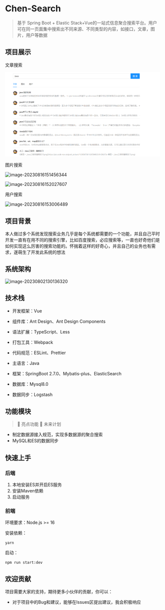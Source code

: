 # Chen-Search
> 基于 Spring Boot + Elastic Stack+Vue的一站式信息聚合搜索平台。用户可在同一页面集中搜索出不同来源、不同类型的内容，如接口，文章，图片，用户等数据
## 项目展示

文章搜索

![首页](https://github.com/isxiaochen/Chen-Search/blob/master/image/image-20230816151026106.png)



图片搜索

![image-20230816151456344](D:\idea\typora目录\知识星球已发布文章\image-20230816151456344.png)

![image-20230816152027607](D:\idea\typora目录\知识星球已发布文章\image-20230816152027607.png)

用户搜索

![image-20230816153006489](D:\idea\typora目录\知识星球已发布文章\image-20230816153006489.png)

## 项目背景

本人做过多个系统发现搜索业务几乎是每个系统都需要的一个功能，并且自己平时开发一直有在用不同的搜索引擎，比如百度搜索，必应搜索等，一直也好奇他们是如何实现这么厉害的搜索功能的。怀揣着这样的好奇心，并且自己的业务也有需求，遂萌生了开发此系统的想法



## 系统架构

![image-20230802130136320](D:\idea\typora目录\知识星球已发布文章\image-20230802130136320.png)

## 技术栈

- 开发框架：Vue
- 组件库：Ant Design、Ant Design Components
- 语法扩展：TypeScript、Less
- 打包工具：Webpack
- 代码规范：ESLint、Prettier



- 主语言：Java
- 框架：SpringBoot 2.7.0、Mybatis-plus、ElasticSearch
- 数据库：Mysql8.0
- 数据同步：Logstash

## 功能模块

> 🌟 亮点功能 🚀 未来计划

- 制定数据源接入规范，实现多数据源的聚合搜索
- MySQL和ES的数据同步

## 快速上手

### 后端

1. 本地安装ES并开启ES服务
2. 安装Maven依赖
3. 启动服务



### 前端

环境要求：Node.js >= 16

安装依赖：

```
yarn
```

启动：

```
npm run start:dev
```



## 欢迎贡献

项目需要大家的支持，期待更多小伙伴的贡献，你可以：

- 对于项目中的Bug和建议，能够在Issues区提出建议，我会积极响应
